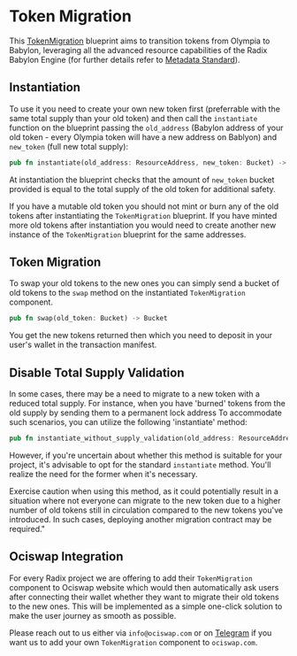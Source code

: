 # Token Migration

This [TokenMigration](token_migration/src/lib.rs) blueprint aims to transition tokens from Olympia to Babylon, leveraging all the advanced resource capabilities of the Radix Babylon Engine (for further details refer to [Metadata Standard](https://docs-babylon.radixdlt.com/main/standards/metadata-standard-introduction.html)).

## Instantiation
To use it you need to create your own new token first (preferrable with the same total supply than your old token) and then call the `instantiate` function on the blueprint passing the `old_address` (Babylon address of your old token - every Olympia token will have a new address on Bablyon) and `new_token` (full new total supply):

```rust
pub fn instantiate(old_address: ResourceAddress, new_token: Bucket) -> Global<TokenMigration>
```
At instantiation the blueprint checks that the amount of `new_token` bucket provided is equal to the total supply of the old token for additional safety.

If you have a mutable old token you should not mint or burn any of the old tokens after instantiating the `TokenMigration` blueprint. If you have minted more old tokens after instantiation you would need to create another new instance of the `TokenMigration` blueprint for the same addresses.

## Token Migration
To swap your old tokens to the new ones you can simply send a bucket of old tokens to the `swap` method on the instantiated `TokenMigration` component.

```rust
pub fn swap(old_token: Bucket) -> Bucket
```

You get the new tokens returned then which you need to deposit in your user's wallet in the transaction manifest.

## Disable Total Supply Validation
In some cases, there may be a need to migrate to a new token with a reduced total supply. For instance, when you have 'burned' tokens from the old supply by sending them to a permanent lock address
To accommodate such scenarios, you can utilize the following 'instantiate' method:
```rust
pub fn instantiate_without_supply_validation(old_address: ResourceAddress, new_token: Bucket) -> Global<TokenMigration>
```
However, if you're uncertain about whether this method is suitable for your project, it's advisable to opt for the standard `instantiate` method. You'll realize the need for the former when it's necessary.

Exercise caution when using this method, as it could potentially result in a situation where not everyone can migrate to the new token due to a higher number of old tokens still in circulation compared to the new tokens you've introduced. In such cases, deploying another migration contract may be required."

## Ociswap Integration

For every Radix project we are offering to add their `TokenMigration` component to Ociswap website which would then automatically ask users after connecting their wallet whether they want to migrate their old tokens to the new ones. This will be implemented as a simple one-click solution to make the user journey as smooth as possible.

Please reach out to us either via `info@ociswap.com` or on [Telegram](https://t.me/ociswap) if you want us to add your own `TokenMigration` component to `ociswap.com`.